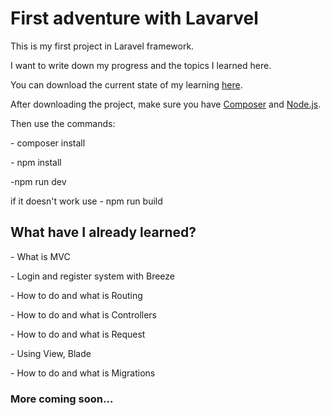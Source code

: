<h1>First adventure with Lavarvel</h1>
<p>This is my first project in Laravel framework.</p>
<p>I want to write down my progress and the topics I learned here.</p>
<p>You can download the current state of my learning <a href="https://github.com/Konradx3/LaravelNauka">here</a>.</p>
<p>After downloading the project, make sure you have <a href="https://getcomposer.org">Composer</a> and <a href="https://nodejs.org/en/">Node.js</a>.</p>
<p>Then use the commands:</p>
<p>- composer install</p>
<p>- npm install</p>
   <p> -npm run dev</p>
      <p>  if it doesn't work use - npm run build </p>

<h2>What have I already learned?</h2>
<p>- What is MVC</p>
<p>- Login and register system with Breeze</p>
<p>- How to do and what is Routing</p>
<p>- How to do and what is Controllers</p>
<p>- How to do and what is Request</p>
<p>- Using View, Blade</p>
<p>- How to do and what is Migrations</p>

<h3>More coming soon...</h3>
